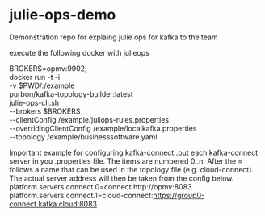 # julie-ops-demo
Demonstration repo for explaing julie ops for kafka to the team

execute the following docker with julieops

BROKERS=opmv:9902; \
docker run -t -i \
-v $PWD/:/example \
purbon/kafka-topology-builder:latest \
julie-ops-cli.sh \
--brokers $BROKERS \
--clientConfig /example/juliops-rules.properties \
--overridingClientConfig /example/localkafka.properties \
--topology /example/businesssoftware.yaml


Important example for configuring kafka-connect..put each kafka-connect server in you .properties file.
The items are numbered 0..n. After the = follows a name that can be used in the topology file (e.g. cloud-connect). The
actual server address will then be taken from the config below.
platform.servers.connect.0=connect:http://opmv:8083
platform.servers.connect.1=cloud-connect:https://group0-connect.kafka.cloud:8083
